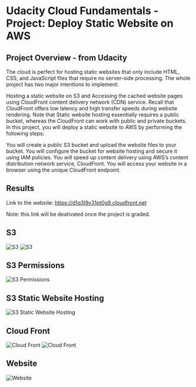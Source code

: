 # Udacity Cloud Fundamentals - Project: Deploy Static Website on AWS


## Project Overview - from Udacity

The cloud is perfect for hosting static websites that only include HTML, CSS, and JavaScript files that require no server-side processing. The whole project has two major intentions to implement:

Hosting a static website on S3 and
Accessing the cached website pages using CloudFront content delivery network (CDN) service. Recall that CloudFront offers low latency and high transfer speeds during website rendering.
Note that Static website hosting essentially requires a public bucket, whereas the CloudFront can work with public and private buckets.
In this project, you will deploy a static website to AWS by performing the following steps:

You will create a public S3 bucket and upload the website files to your bucket.
You will configure the bucket for website hosting and secure it using IAM policies.
You will speed up content delivery using AWS’s content distribution network service, CloudFront.
You will access your website in a browser using the unique CloudFront endpoint.


## Results 

Link to the website: https://d1q3l9v31pt0g9.cloudfront.net

Note: this link will be deativated once the project is graded.


## S3
![S3](s3_required.png)
![S3](s3.png)

## S3 Permissions
![S3 Permissions](s3_permissions.png)

## S3 Static Website Hosting
![S3 Static Website Hosting](s3_static_website_hosting.png)

## Cloud Front
![Cloud Front](cloud_front_required.png)
![Cloud Front](cloud_front.png)

## Website
![Website](website.png)

